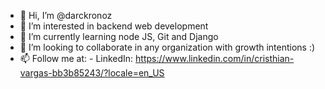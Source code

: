 - 👋 Hi, I’m @darckronoz
- 👀 I’m interested in backend web development
- 🌱 I’m currently learning node JS, Git and Django
- 💞️ I’m looking to collaborate in any organization with growth intentions :)
- 📫 Follow me at: 
      - LinkedIn: https://www.linkedin.com/in/cristhian-vargas-bb3b85243/?locale=en_US
    

<!---
darckronoz/darckronoz is a ✨ special ✨ repository because its `README.md` (this file) appears on your GitHub profile.
You can click the Preview link to take a look at your changes.
--->
